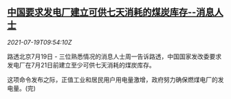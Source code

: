 <!--1626688862000-->
[中国要求发电厂建立可供七天消耗的煤炭库存--消息人士](https://cn.reuters.com/article/china-ndrc-power-plant-coal-0719-idCNKBS2EP0RT)
------

<div><i>2021-07-19T09:54:10Z</i></div><p>路透北京7月19日 - 三位熟悉情况的消息人士周一告诉路透，中国国家发改委要求发电厂在7月21日前建立至少可供七天消耗的煤炭库存。</p><p>这项命令发布之际，正值工业和居民用户用电量激增，政府努力确保燃煤电厂的发电量。(完)</p>

